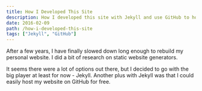 ```yaml
---
title: How I Developed This Site
description: How I developed this site with Jekyll and use GitHub to host it.
date: 2016-02-09
path: /how-i-developed-this-site
tags: ["Jekyll", "GitHub"]
---
```


After a few years, I have finally slowed down long enough to rebuild my personal website. I did a bit of research on static website generators.

It seems there were a lot of options out there, but I decided to go with the big player at least for now - Jekyll. Another plus with Jekyll was that I could easily host my website on GitHub for free.